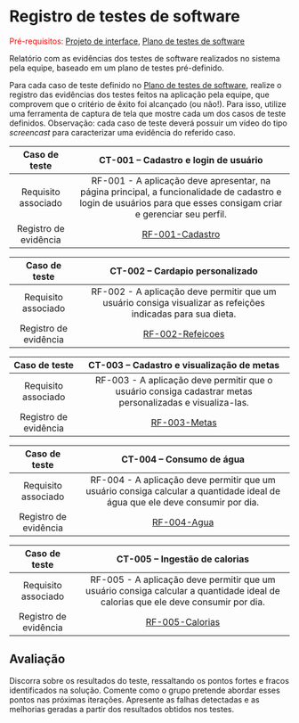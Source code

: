# Registro de testes de software

<span style="color:red">Pré-requisitos: <a href="05-Projeto-interface.md"> Projeto de interface</a></span>, <a href="08-Plano-testes-software.md"> Plano de testes de software</a>

Relatório com as evidências dos testes de software realizados no sistema pela equipe, baseado em um plano de testes pré-definido.

Para cada caso de teste definido no <a href="08-Plano-testes-software.md"> Plano de testes de software</a>, realize o registro das evidências dos testes feitos na aplicação pela equipe, que comprovem que o critério de êxito foi alcançado (ou não!). Para isso, utilize uma ferramenta de captura de tela que mostre cada um dos casos de teste definidos. Observação: cada caso de teste deverá possuir um vídeo do tipo _screencast_ para caracterizar uma evidência do referido caso.

| **Caso de teste** 	| **CT-001 – Cadastro e login de usuário** 	|
|:---:	|:---:	|
| Requisito associado | RF-001 - A aplicação deve apresentar, na página principal, a funcionalidade de cadastro e login de usuários para que esses consigam criar e gerenciar seu perfil. |
| Registro de evidência | [RF-001-Cadastro](docs/videos/RF-001-Cadastro.mp4) |

| **Caso de teste** 	| **CT-002 – Cardapio personalizado** 	|
|:---:	|:---:	|
| Requisito associado | RF-002 - A aplicação deve permitir que um usuário consiga visualizar as refeições indicadas para sua dieta. |
| Registro de evidência | [RF-002-Refeicoes](docs/videos/RF-002-Refeicoes.mp4) |

| **Caso de teste** 	| **CT-003 – Cadastro e visualização de metas** 	|
|:---:	|:---:	|
| Requisito associado | RF-003 - A aplicação deve permitir que o usuário consiga cadastrar metas personalizadas e visualiza-las. |
| Registro de evidência | [RF-003-Metas](docs/videos/RF-003-Metas.mp4) |

| **Caso de teste** 	| **CT-004 – Consumo de água** 	|
|:---:	|:---:	|
| Requisito associado | RF-004 - A aplicação deve permitir que um usuário consiga calcular a quantidade ideal de água que ele deve consumir por dia. |
| Registro de evidência | [RF-004-Agua](docs/videos/RF-004-Agua.mp4) |

| **Caso de teste** 	| **CT-005 – Ingestão de calorias** 	|
|:---:	|:---:	|
| Requisito associado | RF-005 - A aplicação deve permitir que um usuário consiga calcular a quantidade ideal de calorias que ele deve consumir por dia. |
| Registro de evidência | [RF-005-Calorias](docs/videos/RF-005-Calorias.mp4) |

## Avaliação

Discorra sobre os resultados do teste, ressaltando os pontos fortes e fracos identificados na solução. Comente como o grupo pretende abordar esses pontos nas próximas iterações. Apresente as falhas detectadas e as melhorias geradas a partir dos resultados obtidos nos testes.